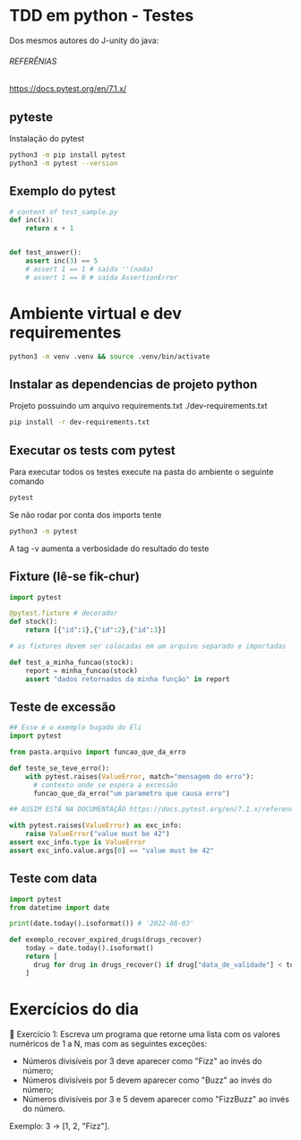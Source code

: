# TDD em python - Testes



Dos mesmos autores do J-unity do java:

###### REFERÊNIAS
https://docs.pytest.org/en/7.1.x/

## pyteste

Instalação do pytest


```sh
python3 -m pip install pytest
python3 -m pytest --version
```

## Exemplo do pytest

```py
# content of test_sample.py
def inc(x):
    return x + 1


def test_answer():
    assert inc(3) == 5
    # assert 1 == 1 # saída ''(nada)
    # assert 1 == 0 # saída AssertionError
```

# Ambiente virtual e dev requirementes

```sh
python3 -m venv .venv && source .venv/bin/activate

```
## Instalar as dependencias de projeto python

Projeto possuindo um arquivo requirements.txt
./dev-requirements.txt

```sh
pip install -r dev-requirements.txt
```

## Executar os tests com pytest
Para executar todos os testes execute na pasta do ambiente o seguinte comando

```sh
pytest
```

Se não rodar por conta dos imports tente

```sh
python3 -m pytest
```

A tag -v aumenta a verbosidade do resultado do teste

## Fixture (lê-se fik-chur)

```py
import pytest

@pytest.fixture # decorador
def stock():
    return [{"id":1},{"id":2},{"id":3}]

# as fixtures devem ser colocadas em um arquivo separado e importadas

def test_a_minha_funcao(stock):
    report = minha_funcao(stock)
    assert "dados retornados da minha função" in report
```

## Teste de excessão

```py
## Esse é o exemplo bugado do Eli
import pytest

from pasta.arquivo import funcao_que_da_erro

def teste_se_teve_erro():
    with pytest.raises(ValueError, match="mensagem do erro"):
      # contexto onde se espera a excessão
      funcao_que_da_erro("um parametro que causa erro")

## ASSIM ESTÁ NA DOCUMENTAÇÃO https://docs.pytest.org/en/7.1.x/reference/reference.html?highlight=raises#pytest.raises

with pytest.raises(ValueError) as exc_info:
    raise ValueError("value must be 42")
assert exc_info.type is ValueError
assert exc_info.value.args[0] == "value must be 42"

```

## Teste com data

```py
import pytest
from datetime import date

print(date.today().isoformat()) # '2022-08-03'

def exemplo_recover_expired_drugs(drugs_recover)
    today = date.today().isoformat()
    return [
      drug for drug in drugs_recover() if drug["data_de_validade"] < today
    ]
```

# Exercícios do dia

🚀 Exercício 1: Escreva um programa que retorne uma lista com os valores numéricos de 1 a N, mas com as seguintes exceções:

- Números divisíveis por 3 deve aparecer como "Fizz" ao invés do número;
- Números divisíveis por 5 devem aparecer como "Buzz" ao invés do número;
- Números divisíveis por 3 e 5 devem aparecer como "FizzBuzz" ao invés do número.

Exemplo: 3 -> [1, 2, "Fizz"].

